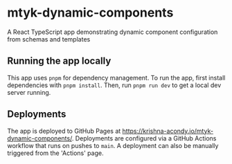 # mtyk-dynamic-components

A React TypeScript app demonstrating dynamic component configuration from schemas and templates

## Running the app locally

This app uses `pnpm` for dependency management.
To run the app, first install dependencies with `pnpm install`.
Then, run `pnpm run dev` to get a local dev server running.

## Deployments
The app is deployed to GitHub Pages at https://krishna-acondy.io/mtyk-dynamic-components/.
Deployments are configured via a GitHub Actions workflow that runs on pushes to `main`.
A deployment can also be manually triggered from the 'Actions' page.
